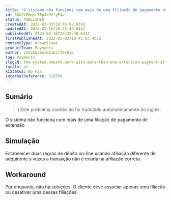 ```yaml
---
title: 'O sistema não funciona com mais de uma filiação de pagamento de extensão para débito on-line'
id: 3bXtVPHqsrSFpJk9ZfyP4v
status: PUBLISHED
createdAt: 2022-03-03T18:45:02.639Z
updatedAt: 2024-02-16T20:25:40.644Z
publishedAt: 2024-02-16T20:25:40.644Z
firstPublishedAt: 2022-03-03T18:45:03.463Z
contentType: knownIssue
productTeam: Payments
author: 2mXZkbi0oi061KicTExNjo
tag: Payments
slugEN: the-system-doesnt-work-with-more-than-one-extension-payment-affiliation-for-debit-online-method
locale: pt
kiStatus: No Fix
internalReference: 319750
---
```


## Sumário

>ℹ️ Este problema conhecido foi traduzido automaticamente do inglês.


O sistema não funciona com mais de uma filiação de pagamento de extensão



## Simulação


Estabelecer duas regras de débito on-line usando afiliação diferente de adquirente
s vezes a transação não é criada na afiliação correta.




## Workaround


Por enquanto, não há soluções.
O cliente deve associar apenas uma filiação ou desativar uma dessas filiações.

